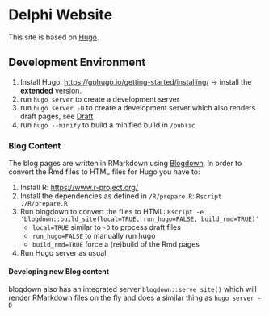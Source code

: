 # Delphi Website

This site is based on [Hugo](https://gohugo.io).

## Development Environment

1. Install Hugo: https://gohugo.io/getting-started/installing/ -> install the **extended** version.
1. run `hugo server` to create a development server
1. run `hugo server -D` to create a development server which also renders draft pages, see [Draft](https://gohugo.io/getting-started/usage/#draft-future-and-expired-content)
1. run `hugo --minify` to build a minified build in `/public`

### Blog Content

The blog pages are written in RMarkdown using [Blogdown](https://bookdown.org/yihui/blogdown). 
In order to convert the Rmd files to HTML files for Hugo you have to:

1. Install R: https://www.r-project.org/
1. Install the dependencies as defined in `/R/prepare.R`: `Rscript ./R/prepare.R`
1. Run blogdown to convert the files to HTML: `Rscript -e 'blogdown::build_site(local=TRUE, run_hugo=FALSE, build_rmd=TRUE)'`
   - `local=TRUE` similar to `-D` to process draft files
   - `run_hugo=FALSE` to manually run hugo
   - `build_rmd=TRUE` force a (re)build of the Rmd pages
1. Run Hugo server as usual

#### Developing new Blog content

blogdown also has an integrated server `blogdown::serve_site()` which will render RMarkdown files on the fly and does a similar thing as `hugo server -D`
   